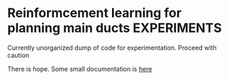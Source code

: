 # Reinformcement learning for planning main ducts EXPERIMENTS

Currently unorganized dump of code for experimentation. Proceed with caution

There is hope. Some small documentation is [here](https://consigli.atlassian.net/wiki/spaces/DF/pages/595132417/AI+ML+based+optimization+for+technical+rooms)
